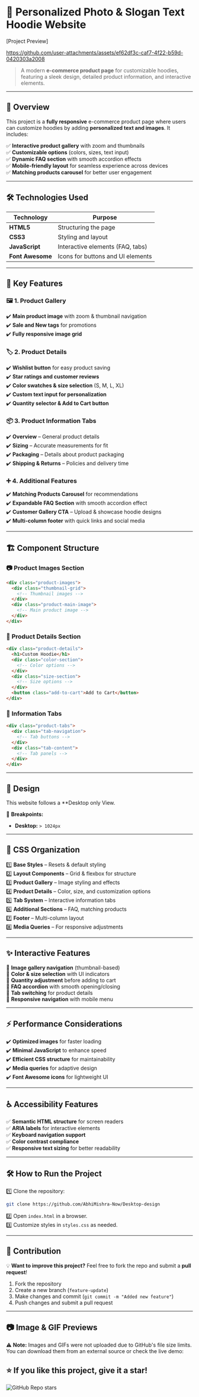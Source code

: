 # 🎨 Personalized Photo & Slogan Text Hoodie Website  

[Project Preview] 


https://github.com/user-attachments/assets/ef62df3c-caf7-4f22-b59d-0420303a2008


> A modern **e-commerce product page** for customizable hoodies, featuring a sleek design, detailed product information, and interactive elements.  

---

## 🚀 Overview  

This project is a **fully responsive** e-commerce product page where users can customize hoodies by adding **personalized text and images**. It includes:  

✅ **Interactive product gallery** with zoom and thumbnails  
✅ **Customizable options** (colors, sizes, text input)  
✅ **Dynamic FAQ section** with smooth accordion effects  
✅ **Mobile-friendly layout** for seamless experience across devices  
✅ **Matching products carousel** for better user engagement  

---

## 🛠 Technologies Used  

| Technology       | Purpose                               |
|-----------------|---------------------------------------|
| **HTML5**       | Structuring the page                 |
| **CSS3**        | Styling and layout                   |
| **JavaScript**  | Interactive elements (FAQ, tabs)     |
| **Font Awesome** | Icons for buttons and UI elements   |

---

## 🎯 Key Features  

### 🖼️ **1. Product Gallery**  
✔️ **Main product image** with zoom & thumbnail navigation  
✔️ **Sale and New tags** for promotions  
✔️ **Fully responsive image grid**  

### 🏷️ **2. Product Details**  
✔️ **Wishlist button** for easy product saving  
✔️ **Star ratings and customer reviews**  
✔️ **Color swatches & size selection** (S, M, L, XL)  
✔️ **Custom text input for personalization**  
✔️ **Quantity selector & Add to Cart button**  

### 📦 **3. Product Information Tabs**  
✔️ **Overview** – General product details  
✔️ **Sizing** – Accurate measurements for fit  
✔️ **Packaging** – Details about product packaging  
✔️ **Shipping & Returns** – Policies and delivery time  

### ➕ **4. Additional Features**  
✔️ **Matching Products Carousel** for recommendations  
✔️ **Expandable FAQ Section** with smooth accordion effect  
✔️ **Customer Gallery CTA** – Upload & showcase hoodie designs  
✔️ **Multi-column footer** with quick links and social media  

---

## 🏗 Component Structure  

### 📷 **Product Images Section**  
```html
<div class="product-images">
  <div class="thumbnail-grid">
    <!-- Thumbnail images -->
  </div>
  <div class="product-main-image">
    <!-- Main product image -->
  </div>
</div>
```

### 📝 **Product Details Section**  
```html
<div class="product-details">
  <h1>Custom Hoodie</h1>
  <div class="color-section">
    <!-- Color options -->
  </div>
  <div class="size-section">
    <!-- Size options -->
  </div>
  <button class="add-to-cart">Add to Cart</button>
</div>
```

### 📄 **Information Tabs**  
```html
<div class="product-tabs">
  <div class="tab-navigation">
    <!-- Tab buttons -->
  </div>
  <div class="tab-content">
    <!-- Tab panels -->
  </div>
</div>
```

---

## 📱 Design  

This website follows a **Desktop only View.  

📌 **Breakpoints:**   
- **Desktop:** `> 1024px`  

---

## 🎨 CSS Organization  

1️⃣ **Base Styles** – Resets & default styling  
2️⃣ **Layout Components** – Grid & flexbox for structure  
3️⃣ **Product Gallery** – Image styling and effects  
4️⃣ **Product Details** – Color, size, and customization options  
5️⃣ **Tab System** – Interactive information tabs  
6️⃣ **Additional Sections** – FAQ, matching products  
7️⃣ **Footer** – Multi-column layout  
8️⃣ **Media Queries** – For responsive adjustments  

---

## ✨ Interactive Features  

🔹 **Image gallery navigation** (thumbnail-based)  
🔹 **Color & size selection** with UI indicators  
🔹 **Quantity adjustment** before adding to cart  
🔹 **FAQ accordion** with smooth opening/closing  
🔹 **Tab switching** for product details  
🔹 **Responsive navigation** with mobile menu  

---

## ⚡ Performance Considerations  

✔️ **Optimized images** for faster loading  
✔️ **Minimal JavaScript** to enhance speed  
✔️ **Efficient CSS structure** for maintainability  
✔️ **Media queries** for adaptive design  
✔️ **Font Awesome icons** for lightweight UI  

---

## ♿ Accessibility Features  

✅ **Semantic HTML structure** for screen readers  
✅ **ARIA labels** for interactive elements  
✅ **Keyboard navigation support**  
✅ **Color contrast compliance**  
✅ **Responsive text sizing** for better readability  

---

## 🛠 How to Run the Project  

1️⃣ Clone the repository:  
```sh
git clone https://github.com/AbhiMishra-Now/Desktop-design
```
2️⃣ Open `index.html` in a browser.  
3️⃣ Customize styles in `styles.css` as needed.  

---

## 👥 Contribution  

💡 **Want to improve this project?** Feel free to fork the repo and submit a **pull request**!  

1. Fork the repository  
2. Create a new branch (`feature-update`)  
3. Make changes and commit (`git commit -m "Added new feature"`)  
4. Push changes and submit a pull request  
 
---
## 📷 Image & GIF Previews  

⚠️ **Note:** Images and GIFs were not uploaded due to GitHub's file size limits.  
You can download them from an external source or check the live demo:

## ⭐ **If you like this project, give it a star!**  

![GitHub Repo stars](https://img.shields.io/github/stars/your-username/hoodie-customization?style=social)  

 
